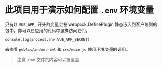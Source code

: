 # 此项目用于演示如何配置 `.env` 环境变量

只有以 `VUE_APP_` 开头的变量会被 webpack.DefinePlugin 静态嵌入到客户端侧的包中。你可以在应用的代码中这样访问它们。

```
console.log(process.env.VUE_APP_SECRET)
```

去查看 `public/index.html` 和 `src/main.js` 使用环境变量的调用。

> 注意 .env 文件的内容可以被覆盖